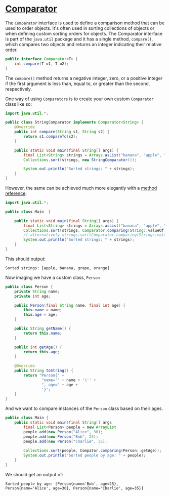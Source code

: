 # [Comparator](https://docs.oracle.com/javase/10/docs/api/java/util/Comparator.html)
The ``Comparator`` interface is used to define a comparison method that can be used to order objects. It's often used in sorting collections of objects or when defining custom sorting orders for objects. The Comparator interface is part of the ``java.util`` package and it has a single method, ``compare()``, which compares two objects and returns an integer indicating their relative order.

```java
public interface Comparator<T> {
    int compare(T o1, T o2);
}
```
The ``compare()`` method returns a negative integer, zero, or a positive integer if the first argument is less than, equal to, or greater than the second, respectively.

One way of using ``Comparators`` is to create your own custom  ``Comparator`` class  like so:

```java
import java.util.*;

public class StringComparator implements Comparator<String> {
    @Override
    public int compare(String s1, String s2) {
        return s1.compareTo(s2);
    }

    public static void main(final String[] args) {
        final List<String> strings = Arrays.asList("banana", "apple", "orange", "grape");
        Collections.sort(strings, new StringComparator());

        System.out.println("Sorted strings: " + strings);
    }
}
```

However,  the same can be achieved much more elegantly with a [method reference](./method_reference.md):

```java
import java.util.*;

public class Main  {

    public static void main(final String[] args) {
        final List<String> strings = Arrays.asList("banana", "apple", "orange", "grape");
        Collections.sort(strings, Comparator.comparing(String::valueOf));
		// alternatively strings.sort(Comparator.comparing(String::valueOf));
        System.out.println("Sorted strings: " + strings);
    }
}
```

This should output:
```
Sorted strings: [apple, banana, grape, orange]
```

Now imaging we have a custom class, ``Person``
```java
public class Person {
    private String name;
    private int age;

	public Person(final String name, final int age) {
		this.name = name;
		this.age = age;
	}

	public String getName() {
		return this.name;
	}

	public int getAge() {
		return this.age;
	}
	
	@Override
    public String toString() {
        return "Person{" +
                "name='" + name + '\'' +
                ", age=" + age +
                '}';
    }
}
```

And we want to compare instances of the ``Person`` class based on their ages.

```java
public class Main {
	public static void main(final String[] args
		final List<Person> people = new ArrayList
		people.add(new Person("Alice", 30);
		people.add(new Person("Bob", 25);
		people.add(new Person("Charlie", 35);
		
		Collections.sort(people, Compator.comparing(Person::getAge));
		System.out.println("Sorted people by age: " + people);
    }
}
```

We should get an output of:
```
Sorted people by age: [Person{name='Bob', age=25}, Person{name='Alice', age=30}, Person{name='Charlie', age=35}]
```
